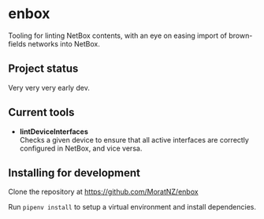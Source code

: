 # enbox

Tooling for linting NetBox contents, with an eye on easing import of brown-fields networks into NetBox.

## Project status

Very very very early dev.

## Current tools

- **lintDeviceInterfaces**  
  Checks a given device to ensure that all active interfaces are correctly configured in NetBox, and vice versa.

## Installing for development

Clone the repository at https://github.com/MoratNZ/enbox

Run `pipenv install` to setup a virtual environment and install dependencies.
